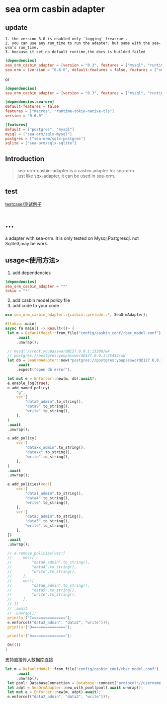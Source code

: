 # sea orm casbin adapter

## update
    1. the version 3.0 is enabled only `logging` freatrue .
    2. you can use any run_time to run the adapter. but same with the sea-orm's run_time.
    3. because it set no default runtime,the docs is builded failed
```toml
[dependencies]
sea_orm_casbin_adapter = {version = "0.3", features = ["mysql", "runtime-tokio-native-tls"]}
sea-orm = {version = "0.6.0", default-features = false, features = ["sqlx-mysql", "macros", "runtime-tokio-native-tls"]}
```

or

```toml
[dependencies]
sea_orm_casbin_adapter = {version = "0.3", features = ["mysql", "runtime-tokio-native-tls"]}

[dependencies.sea-orm]
default-features = false
features = ["macros", "runtime-tokio-native-tls"]
version = "0.6.0"

[features]
default = ["postgres", "mysql"]
mysql = ["sea-orm/sqlx-mysql"]
postgres = ["sea-orm/sqlx-postgres"]
sqlite = ["sea-orm/sqlx-sqlite"]
```


## Introduction
> sea-orm-casbin-adapter is a casbin adapter for sea-orm.  
> just like sqx-adapter, it can be used in sea-orm.

## test

[testcase/测试例子](https://github.com/lingdu1234/sea_orm_casbin_adapter/blob/main/tests/test.md)

# ...
a adapter with sea-orm. it is only tested on Mysql,Postgresql. not Sqlite3,may be work.

## usage<使用方法>
1.  add dependencies
```toml
[dependencies]
sea_orm_casbin_adapter = "*"
tokio = "*"
```
2.  add casbin model policy file
3.  add code to your code
   ```rust
   use sea_orm_casbin_adapter::{casbin::prelude::*, SeaOrmAdapter};
   
#[tokio::main]
async fn main() -> Result<()> {
    let m = DefaultModel::from_file("config/casbin_conf/rbac_model.conf")
        .await
        .unwrap();

    // mysql://root:youpassword@127.0.0.1:13306/wk
    // postgres://postgres:youpassword@127.0.0.1:25432/wk
    let db = SeaOrmAdapter::new("postgres://postgres:youpassword@127.0.0.1:25432/wk")
        .await
        .expect("open db error");

    let mut e = Enforcer::new(m, db).await?;
    e.enable_log(true);
    e.add_named_policy(
        "g",
        vec![
            "data9_admin".to_string(),
            "data9".to_string(),
            "write".to_string(),
        ],
    )
    .await
    .unwrap();

    e.add_policy(
        vec![
            "dataxx_admin".to_string(),
            "dataxx".to_string(),
            "write".to_string(),
        ],
    )
    .await
    .unwrap();

    e.add_policies(vec![
        vec![
            "data1_admin".to_string(),
            "data4".to_string(),
            "write".to_string(),
        ],
        vec![
            "data3_admin".to_string(),
            "data5".to_string(),
            "write".to_string(),
        ],
    ])
    .await
    .unwrap();

    // e.remove_policies(vec![
    //     vec![
    //         "data6_admin".to_string(),
    //         "data4".to_string(),
    //         "write".to_string(),
    //     ],
    //     vec![
    //         "data6_admin".to_string(),
    //         "data5".to_string(),
    //         "write".to_string(),
    //     ],
    // ])
    // .await
    // .unwrap();
    println!("C===============");
    e.enforce(("data2_admin", "data2", "write"))?;
    println!("D===============");

    println!("e===============");

    Ok(())
}

   ```

   支持直接传入数据库连接
   ```rust
   let m = DefaultModel::from_file("config/casbin_conf/rbac_model.conf")
        .await
        .unwrap();
    let pool: DatabaseConnection = Database::connect("protocol://username:password@host/database").await?;
    let adpt = SeaOrmAdapter::new_with_pool(pool).await.unwrap();
    let mut e = Enforcer::new(m, adpt).await?;
    e.enforce(("data2_admin", "data2", "write"))?;

   ```

